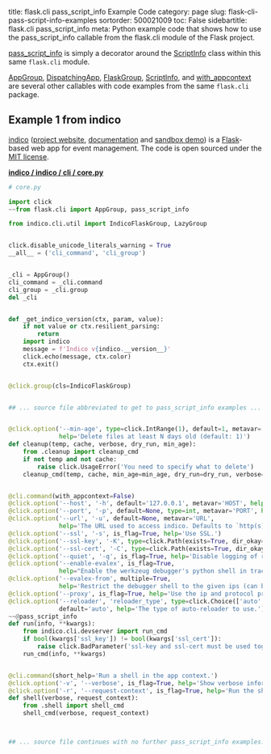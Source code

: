 title: flask.cli pass_script_info Example Code
category: page
slug: flask-cli-pass-script-info-examples
sortorder: 500021009
toc: False
sidebartitle: flask.cli pass_script_info
meta: Python example code that shows how to use the pass_script_info callable from the flask.cli module of the Flask project.


[pass_script_info](https://github.com/pallets/flask/blob/master/src/flask/cli.py)
is simply a decorator around the [ScriptInfo](/flask-cli-scriptinfo-examples.html)
class within this same `flask.cli` module.

<a href="/flask-cli-appgroup-examples.html">AppGroup</a>,
<a href="/flask-cli-dispatchingapp-examples.html">DispatchingApp</a>,
<a href="/flask-cli-flaskgroup-examples.html">FlaskGroup</a>,
<a href="/flask-cli-scriptinfo-examples.html">ScriptInfo</a>,
and <a href="/flask-cli-with-appcontext-examples.html">with_appcontext</a>
are several other callables with code examples from the same `flask.cli` package.

## Example 1 from indico
[indico](https://github.com/indico/indico)
([project website](https://getindico.io/),
[documentation](https://docs.getindico.io/en/stable/installation/)
and [sandbox demo](https://sandbox.getindico.io/))
is a [Flask](/flask.html)-based web app for event management.
The code is open sourced under the
[MIT license](https://github.com/indico/indico/blob/master/LICENSE).

[**indico / indico / cli / core.py**](https://github.com/indico/indico/blob/master/indico/cli/core.py)

```python
# core.py

import click
~~from flask.cli import AppGroup, pass_script_info

from indico.cli.util import IndicoFlaskGroup, LazyGroup


click.disable_unicode_literals_warning = True
__all__ = ('cli_command', 'cli_group')


_cli = AppGroup()
cli_command = _cli.command
cli_group = _cli.group
del _cli


def _get_indico_version(ctx, param, value):
    if not value or ctx.resilient_parsing:
        return
    import indico
    message = f'Indico v{indico.__version__}'
    click.echo(message, ctx.color)
    ctx.exit()


@click.group(cls=IndicoFlaskGroup)


## ... source file abbreviated to get to pass_script_info examples ...


@click.option('--min-age', type=click.IntRange(1), default=1, metavar='N',
              help='Delete files at least N days old (default: 1)')
def cleanup(temp, cache, verbose, dry_run, min_age):
    from .cleanup import cleanup_cmd
    if not temp and not cache:
        raise click.UsageError('You need to specify what to delete')
    cleanup_cmd(temp, cache, min_age=min_age, dry_run=dry_run, verbose=(verbose or dry_run))


@cli.command(with_appcontext=False)
@click.option('--host', '-h', default='127.0.0.1', metavar='HOST', help='The ip/host to bind to.')
@click.option('--port', '-p', default=None, type=int, metavar='PORT', help='The port to bind to.')
@click.option('--url', '-u', default=None, metavar='URL',
              help='The URL used to access indico. Defaults to `http(s)://host:port`')
@click.option('--ssl', '-s', is_flag=True, help='Use SSL.')
@click.option('--ssl-key', '-K', type=click.Path(exists=True, dir_okay=False), help='The SSL private key to use.')
@click.option('--ssl-cert', '-C', type=click.Path(exists=True, dir_okay=False), help='The SSL cert key to use.')
@click.option('--quiet', '-q', is_flag=True, help='Disable logging of requests for most static files.')
@click.option('--enable-evalex', is_flag=True,
              help="Enable the werkzeug debugger's python shell in tracebacks and via /console")
@click.option('--evalex-from', multiple=True,
              help='Restrict the debugger shell to the given ips (can be used multiple times)')
@click.option('--proxy', is_flag=True, help='Use the ip and protocol provided by the proxy.')
@click.option('--reloader', 'reloader_type', type=click.Choice(['auto', 'none', 'stat', 'watchdog', 'watchman']),
              default='auto', help='The type of auto-reloader to use.')
~~@pass_script_info
def run(info, **kwargs):
    from indico.cli.devserver import run_cmd
    if bool(kwargs['ssl_key']) != bool(kwargs['ssl_cert']):
        raise click.BadParameter('ssl-key and ssl-cert must be used together')
    run_cmd(info, **kwargs)


@cli.command(short_help='Run a shell in the app context.')
@click.option('-v', '--verbose', is_flag=True, help='Show verbose information on the available objects')
@click.option('-r', '--request-context', is_flag=True, help='Run the shell inside a Flask request context')
def shell(verbose, request_context):
    from .shell import shell_cmd
    shell_cmd(verbose, request_context)



## ... source file continues with no further pass_script_info examples...

```


